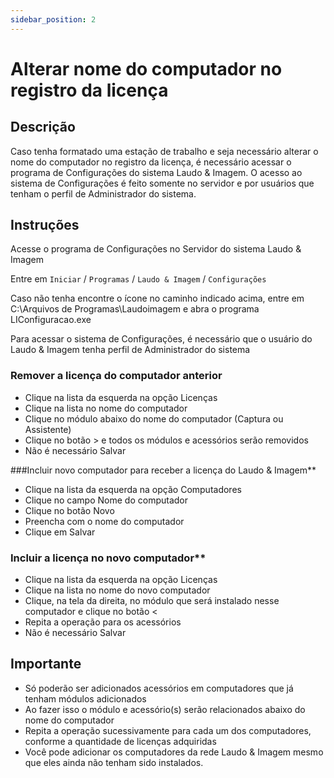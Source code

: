 ```yaml
---
sidebar_position: 2
---
```


# Alterar nome do computador no registro da licença
## Descrição

Caso tenha formatado uma estação de trabalho e seja necessário alterar o nome do computador no registro da licença, é necessário acessar o programa de Configurações do sistema Laudo & Imagem. O acesso ao sistema de Configurações é feito somente no servidor e por usuários que tenham o perfil de Administrador do sistema.

## Instruções

Acesse o programa de Configurações no Servidor do sistema Laudo & Imagem

Entre em `Iniciar` / `Programas` / `Laudo & Imagem` / `Configurações`

Caso não tenha encontre o ícone no caminho indicado acima, entre em C:\Arquivos de Programas\Laudoimagem e abra o programa LIConfiguracao.exe

Para acessar o sistema de Configurações, é necessário que o usuário do Laudo & Imagem tenha perfil de Administrador do sistema

### Remover a licença do computador anterior

- Clique na lista da esquerda na opção Licenças
- Clique na lista no nome do computador
- Clique no módulo abaixo do nome do computador (Captura ou Assistente)
- Clique no botão > e todos os módulos e acessórios serão removidos
- Não é necessário Salvar

###Incluir novo computador para receber a licença do Laudo & Imagem**

- Clique na lista da esquerda na opção Computadores
- Clique no campo Nome do computador
- Clique no botão Novo
- Preencha com o nome do computador
- Clique em Salvar

### Incluir a licença no novo computador**

- Clique na lista da esquerda na opção Licenças
- Clique na lista no nome do novo computador
- Clique, na tela da direita, no módulo que será instalado nesse computador e clique no botão <
- Repita a operação para os acessórios
- Não é necessário Salvar

## Importante

- Só poderão ser adicionados acessórios em computadores que já tenham módulos adicionados
- Ao fazer isso o módulo e acessório(s) serão relacionados abaixo do nome do computador
- Repita a operação sucessivamente para cada um dos computadores, conforme a quantidade de licenças adquiridas
- Você pode adicionar os computadores da rede Laudo & Imagem mesmo que eles ainda não tenham sido instalados.